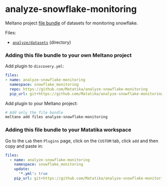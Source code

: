 # analyze-snowflake-monitoring

Meltano project [file bundle](https://meltano.com/docs/command-line-interface.html#file-bundle) of datasets for monitoring snowflake.

Files:
- [`analyze/datasets`](./bundle/analyze/datasets) (directory)

### Adding this file bundle to your own Meltano project

Add plugin to `discovery.yml`:
```yaml
files:
- name: analyze-snowflake-monitoring
  namespace: snowflake_monitoring
  repo: https://github.com/Matatika/analyze-snowflake-monitoring
  pip_url: git+https://github.com/Matatika/analyze-snowflake-monitoring
```

Add plugin to your Meltano project:
```bash
# Add only the file bundle
meltano add files analyze-snowflake-monitoring
```

### Adding this file bundle to your Matatika workspace

Go to the `Lab` then `Plugins` page, click on the `CUSTOM` tab, click `add` and then copy and paste in:

```yaml
files:
  - name: analyze-snowflake-monitoring
    namespace: snowflake_monitoring
    update:
      '*.yml': true
    pip_url: git+https://github.com/Matatika/analyze-snowflake-monitoring
```
